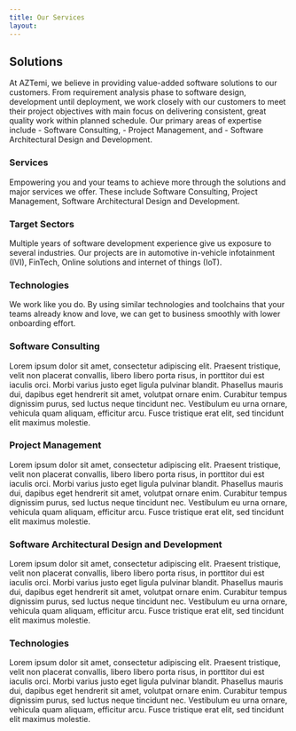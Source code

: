 ```yaml
---
title: Our Services
layout:
---
```

## Solutions

At <span class="logo">AZTemi</span>, we believe in providing value-added software solutions to our customers. From requirement analysis phase to software design, development until deployment, we work closely with our customers to meet their project objectives with main focus on delivering consistent, great quality work within planned schedule. Our primary areas of expertise include - Software Consulting, - Project Management, and - Software Architectural Design and Development.

### Services

Empowering you and your teams to achieve more through the solutions and major services we offer. These include Software Consulting, Project Management, Software Architectural Design and Development.

### Target Sectors

Multiple years of software development experience give us exposure to several industries. Our projects are in automotive in-vehicle infotainment (IVI), FinTech, Online solutions and internet of things (IoT).

### Technologies

We work like you do. By using similar technologies and toolchains that your teams already know and love, we can get to business smoothly with lower onboarding effort.

### Software Consulting

Lorem ipsum dolor sit amet, consectetur adipiscing elit. Praesent tristique, velit non placerat convallis, libero libero porta risus, in porttitor dui est iaculis orci. Morbi varius justo eget ligula pulvinar blandit. Phasellus mauris dui, dapibus eget hendrerit sit amet, volutpat ornare enim. Curabitur tempus dignissim purus, sed luctus neque tincidunt nec. Vestibulum eu urna ornare, vehicula quam aliquam, efficitur arcu. Fusce tristique erat elit, sed tincidunt elit maximus molestie.

### Project Management

Lorem ipsum dolor sit amet, consectetur adipiscing elit. Praesent tristique, velit non placerat convallis, libero libero porta risus, in porttitor dui est iaculis orci. Morbi varius justo eget ligula pulvinar blandit. Phasellus mauris dui, dapibus eget hendrerit sit amet, volutpat ornare enim. Curabitur tempus dignissim purus, sed luctus neque tincidunt nec. Vestibulum eu urna ornare, vehicula quam aliquam, efficitur arcu. Fusce tristique erat elit, sed tincidunt elit maximus molestie.

### Software Architectural Design and Development

Lorem ipsum dolor sit amet, consectetur adipiscing elit. Praesent tristique, velit non placerat convallis, libero libero porta risus, in porttitor dui est iaculis orci. Morbi varius justo eget ligula pulvinar blandit. Phasellus mauris dui, dapibus eget hendrerit sit amet, volutpat ornare enim. Curabitur tempus dignissim purus, sed luctus neque tincidunt nec. Vestibulum eu urna ornare, vehicula quam aliquam, efficitur arcu. Fusce tristique erat elit, sed tincidunt elit maximus molestie.

### Technologies

Lorem ipsum dolor sit amet, consectetur adipiscing elit. Praesent tristique, velit non placerat convallis, libero libero porta risus, in porttitor dui est iaculis orci. Morbi varius justo eget ligula pulvinar blandit. Phasellus mauris dui, dapibus eget hendrerit sit amet, volutpat ornare enim. Curabitur tempus dignissim purus, sed luctus neque tincidunt nec. Vestibulum eu urna ornare, vehicula quam aliquam, efficitur arcu. Fusce tristique erat elit, sed tincidunt elit maximus molestie.
